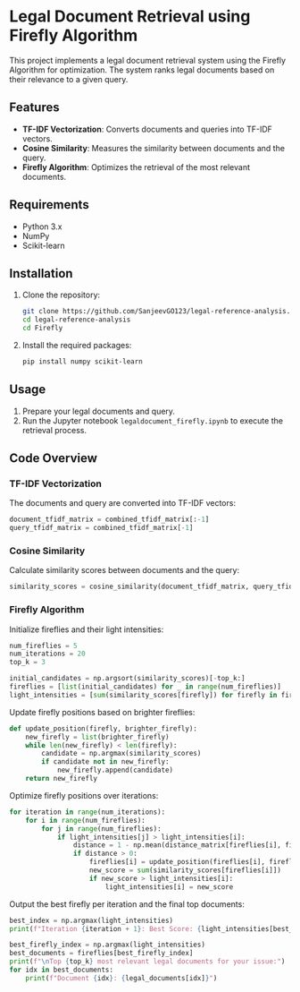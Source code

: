 # Legal Document Retrieval using Firefly Algorithm

This project implements a legal document retrieval system using the Firefly Algorithm for optimization. The system ranks legal documents based on their relevance to a given query.

## Features

- **TF-IDF Vectorization**: Converts documents and queries into TF-IDF vectors.
- **Cosine Similarity**: Measures the similarity between documents and the query.
- **Firefly Algorithm**: Optimizes the retrieval of the most relevant documents.

## Requirements

- Python 3.x
- NumPy
- Scikit-learn

## Installation

1. Clone the repository:
   ```bash
   git clone https://github.com/SanjeevGO123/legal-reference-analysis.git
   cd legal-reference-analysis
   cd Firefly
   ```

2. Install the required packages:
   ```bash
   pip install numpy scikit-learn
   ```

## Usage

1. Prepare your legal documents and query.
2. Run the Jupyter notebook `legaldocument_firefly.ipynb` to execute the retrieval process.

## Code Overview

### TF-IDF Vectorization

The documents and query are converted into TF-IDF vectors:
```python
document_tfidf_matrix = combined_tfidf_matrix[:-1]
query_tfidf_matrix = combined_tfidf_matrix[-1]
```

### Cosine Similarity

Calculate similarity scores between documents and the query:
```python
similarity_scores = cosine_similarity(document_tfidf_matrix, query_tfidf_matrix).flatten()
```

### Firefly Algorithm

Initialize fireflies and their light intensities:
```python
num_fireflies = 5
num_iterations = 20
top_k = 3

initial_candidates = np.argsort(similarity_scores)[-top_k:]
fireflies = [list(initial_candidates) for _ in range(num_fireflies)]
light_intensities = [sum(similarity_scores[firefly]) for firefly in fireflies]
```

Update firefly positions based on brighter fireflies:
```python
def update_position(firefly, brighter_firefly):
    new_firefly = list(brighter_firefly)
    while len(new_firefly) < len(firefly):
        candidate = np.argmax(similarity_scores)
        if candidate not in new_firefly:
            new_firefly.append(candidate)
    return new_firefly
```

Optimize firefly positions over iterations:
```python
for iteration in range(num_iterations):
    for i in range(num_fireflies):
        for j in range(num_fireflies):
            if light_intensities[j] > light_intensities[i]:
                distance = 1 - np.mean(distance_matrix[fireflies[i], fireflies[j]])
                if distance > 0:
                    fireflies[i] = update_position(fireflies[i], fireflies[j])
                    new_score = sum(similarity_scores[fireflies[i]])
                    if new_score > light_intensities[i]:
                        light_intensities[i] = new_score
```

Output the best firefly per iteration and the final top documents:
```python
best_index = np.argmax(light_intensities)
print(f"Iteration {iteration + 1}: Best Score: {light_intensities[best_index]} | Best Documents: {fireflies[best_index]}")

best_firefly_index = np.argmax(light_intensities)
best_documents = fireflies[best_firefly_index]
print(f"\nTop {top_k} most relevant legal documents for your issue:")
for idx in best_documents:
    print(f"Document {idx}: {legal_documents[idx]}")
```
